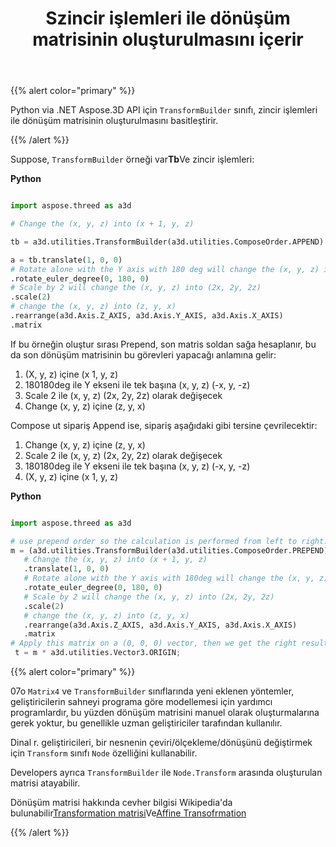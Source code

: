 ﻿---
title: Szincir işlemleri ile dönüşüm matrisinin oluşturulmasını içerir
type: docs
weight: 60
url: /tr/python-net/simplify-the-creation-of-transformation-matrix-by-the-chain-operations/
description: Python via .NET API için Aspose.3D, dönüşüm matrisinin zincir işlemleri tarafından oluşturulmasını kolaylaştıran TransformBuilder sınıfını sunar.
---
{{% alert color="primary" %}} 

Python via .NET Aspose.3D API için `TransformBuilder` sınıfı, zincir işlemleri ile dönüşüm matrisinin oluşturulmasını basitleştirir.

{{% /alert %}} 

Suppose, `TransformBuilder` örneği var**Tb**Ve zincir işlemleri:

**Python**

```py

import aspose.threed as a3d

# Change the (x, y, z) into (x + 1, y, z)

tb = a3d.utilities.TransformBuilder(a3d.utilities.ComposeOrder.APPEND)

a = tb.translate(1, 0, 0)
# Rotate alone with the Y axis with 180 deg will change the (x, y, z) into (-x, y, -z)
.rotate_euler_degree(0, 180, 0)
# Scale by 2 will change the (x, y, z) into (2x, 2y, 2z)
.scale(2)
# change the (x, y, z) into (z, y, x)
.rearrange(a3d.Axis.Z_AXIS, a3d.Axis.Y_AXIS, a3d.Axis.X_AXIS)
.matrix


```

If bu örneğin oluştur sırası Prepend, son matris soldan sağa hesaplanır, bu da son dönüşüm matrisinin bu görevleri yapacağı anlamına gelir:

1. (X, y, z) içine (x 1, y, z)
1. 180180deg ile Y ekseni ile tek başına (x, y, z) (-x, y, -z)
1. Scale 2 ile (x, y, z) (2x, 2y, 2z) olarak değişecek
1. Change (x, y, z) içine (z, y, x)

Compose ut sipariş Append ise, sipariş aşağıdaki gibi tersine çevrilecektir:

1. Change (x, y, z) içine (z, y, x)
1. Scale 2 ile (x, y, z) (2x, 2y, 2z) olarak değişecek
1. 180180deg ile Y ekseni ile tek başına (x, y, z) (-x, y, -z)
1. (X, y, z) içine (x 1, y, z)

**Python**

```py

import aspose.threed as a3d

# use prepend order so the calculation is performed from left to right:
m = (a3d.utilities.TransformBuilder(a3d.utilities.ComposeOrder.PREPEND))
   # Change the (x, y, z) into (x + 1, y, z)
   .translate(1, 0, 0)
   # Rotate alone with the Y axis with 180deg will change the (x, y, z) into (-x, y, -z)
   .rotate_euler_degree(0, 180, 0)
   # Scale by 2 will change the (x, y, z) into (2x, 2y, 2z)
   .scale(2)
   # change the (x, y, z) into (z, y, x)
   .rearrange(a3d.Axis.Z_AXIS, a3d.Axis.Y_AXIS, a3d.Axis.X_AXIS)
   .matrix
# Apply this matrix on a (0, 0, 0) vector, then we get the right result (0, 0, -2)
 t = m * a3d.utilities.Vector3.ORIGIN;

```

{{% alert color="primary" %}} 

07o `Matrix4` ve `TransformBuilder` sınıflarında yeni eklenen yöntemler, geliştiricilerin sahneyi programa göre modellemesi için yardımcı programlardır, bu yüzden dönüşüm matrisini manuel olarak oluşturmalarına gerek yoktur, bu genellikle uzman geliştiriciler tarafından kullanılır.

Dinal r. geliştiricileri, bir nesnenin çeviri/ölçekleme/dönüşünü değiştirmek için `Transform` sınıfı `Node` özelliğini kullanabilir.

Developers ayrıca `TransformBuilder` ile `Node.Transform` arasında oluşturulan matrisi atayabilir.

Dönüşüm matrisi hakkında cevher bilgisi Wikipedia'da bulunabilir[Transformation matrisi](https://en.wikipedia.org/wiki/Transformation_matrix#Examples_in_3D_computer_graphics)Ve[Affine Transofrmation](https://en.wikipedia.org/wiki/Affine_transformation)

{{% /alert %}}
